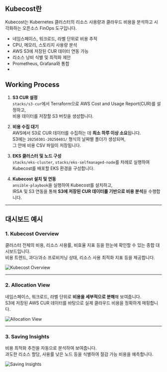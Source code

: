 ## Kubecost란
Kubecost는 Kubernetes 클러스터의 리소스 사용량과 클라우드 비용을 분석하고 시각화하는 오픈소스 FinOps 도구입니다.

- 네임스페이스, 워크로드, 라벨 단위로 비용 추적
- CPU, 메모리, 스토리지 사용량 분석
- AWS S3에 저장된 CUR 데이터 연동 가능
- 리소스 낭비 식별 및 최적화 제안
- Prometheus, Grafana와 통합
- 
## Working Process

1. **S3 CUR 설정**  
   `stacks/s3-cur`에서 Terraform으로 AWS Cost and Usage Report(CUR)를 설정하고,  
   비용 데이터를 저장할 S3 버킷을 생성합니다.

2. **비용 수집 대기**  
   AWS에서 S3로 CUR 데이터를 수집하는 데 **최소 하루 이상 소요**됩니다.  
   S3에는 `20250301-20250401/` 형식의 날짜별 폴더가 생성되며,  
   그 안에 비용 CSV 파일이 저장됩니다.

3. **EKS 클러스터 및 노드 구성**  
   `stacks/eks-cluster`, `stacks/eks-selfmanaged-node`를 차례로 실행하여  
   Kubecost를 배포할 EKS 환경을 구성합니다.

4. **Kubecost 설치 및 연동**  
   `ansible-playbook`을 실행하여 Kubecost를 설치하고,  
   IRSA 및 S3 연동을 통해 **S3에 저장된 CUR 데이터를 기반으로 비용 분석**을 수행합니다.

---

## 대시보드 예시

### 1. Kubecost Overview
클러스터 전체의 비용, 리소스 사용률, 비효율 지표 등을 한눈에 확인할 수 있는 종합 대시보드입니다.  
비용 트렌드, 과다/과소 프로비저닝 상태, 리소스 사용 최적화 지표 등을 제공합니다.

![Kubecost Overview](https://github.com/user-attachments/assets/908e55a1-e314-4a0d-9106-b85aa86807a0)

---

### 2. Allocation View
네임스페이스, 워크로드, 라벨 단위로 **비용을 세부적으로 분해**해 보여줍니다.  
S3에 저장된 AWS CUR 데이터를 바탕으로 실제 클라우드 비용을 정확하게 매핑합니다.

![Allocation View](https://github.com/user-attachments/assets/8ac27ca8-7524-43dc-ab3d-521b3d6f77dc)

---

### 3. Saving Insights
비용 최적화 추천을 자동으로 분석하여 보여줍니다.  
과도한 리소스 할당, 사용률 낮은 노드 등을 식별하여 절감 가능 비용을 예측합니다.

![Saving Insights](https://github.com/user-attachments/assets/52b446c4-60d8-4b2b-a68a-eb0322bb2e5b)
